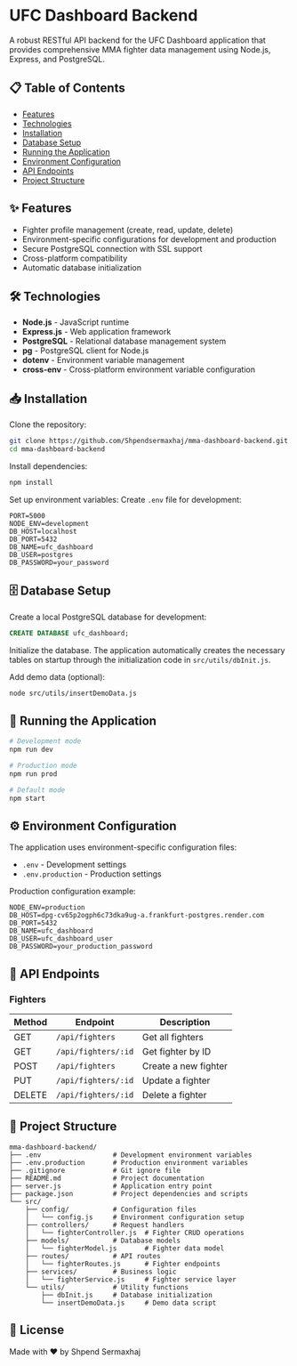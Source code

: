 # UFC Dashboard Backend
A robust RESTful API backend for the UFC Dashboard application that provides comprehensive MMA fighter data management using Node.js, Express, and PostgreSQL.

## 📋 Table of Contents
- [Features](#-features)
- [Technologies](#-technologies)
- [Installation](#-installation)
- [Database Setup](#-database-setup)
- [Running the Application](#-running-the-application)
- [Environment Configuration](#-environment-configuration)
- [API Endpoints](#-api-endpoints)
- [Project Structure](#-project-structure)

## ✨ Features
- Fighter profile management (create, read, update, delete)
- Environment-specific configurations for development and production
- Secure PostgreSQL connection with SSL support
- Cross-platform compatibility
- Automatic database initialization

## 🛠️ Technologies
- **Node.js** - JavaScript runtime
- **Express.js** - Web application framework
- **PostgreSQL** - Relational database management system
- **pg** - PostgreSQL client for Node.js
- **dotenv** - Environment variable management
- **cross-env** - Cross-platform environment variable configuration

## 📥 Installation
Clone the repository:
```bash
git clone https://github.com/Shpendsermaxhaj/mma-dashboard-backend.git
cd mma-dashboard-backend
```

Install dependencies:
```bash
npm install
```

Set up environment variables:
Create `.env` file for development:
```
PORT=5000
NODE_ENV=development
DB_HOST=localhost
DB_PORT=5432
DB_NAME=ufc_dashboard
DB_USER=postgres
DB_PASSWORD=your_password
```

## 🗄️ Database Setup
Create a local PostgreSQL database for development:
```sql
CREATE DATABASE ufc_dashboard;
```

Initialize the database. The application automatically creates the necessary tables on startup through the initialization code in `src/utils/dbInit.js`.

Add demo data (optional):
```bash
node src/utils/insertDemoData.js
```

## 🚀 Running the Application
```bash
# Development mode
npm run dev

# Production mode
npm run prod

# Default mode
npm start
```

## ⚙️ Environment Configuration
The application uses environment-specific configuration files:
- `.env` - Development settings
- `.env.production` - Production settings

Production configuration example:
```
NODE_ENV=production
DB_HOST=dpg-cv65p2ogph6c73dka9ug-a.frankfurt-postgres.render.com
DB_PORT=5432
DB_NAME=ufc_dashboard
DB_USER=ufc_dashboard_user
DB_PASSWORD=your_production_password
```

## 🔌 API Endpoints
### Fighters
| Method | Endpoint               | Description               |
|---------|------------------------|----------------------------|
| GET      | `/api/fighters`         | Get all fighters           |
| GET      | `/api/fighters/:id`     | Get fighter by ID          |
| POST     | `/api/fighters`         | Create a new fighter       |
| PUT      | `/api/fighters/:id`     | Update a fighter           |
| DELETE   | `/api/fighters/:id`     | Delete a fighter           |

## 📁 Project Structure
```
mma-dashboard-backend/
├── .env                  # Development environment variables
├── .env.production       # Production environment variables
├── .gitignore            # Git ignore file
├── README.md             # Project documentation
├── server.js             # Application entry point
├── package.json          # Project dependencies and scripts
└── src/
    ├── config/           # Configuration files
    │   └── config.js     # Environment configuration setup
    ├── controllers/      # Request handlers
    │   └── fighterController.js  # Fighter CRUD operations
    ├── models/           # Database models
    │   └── fighterModel.js       # Fighter data model
    ├── routes/           # API routes
    │   └── fighterRoutes.js      # Fighter endpoints
    ├── services/         # Business logic
    │   └── fighterService.js     # Fighter service layer
    └── utils/            # Utility functions
        ├── dbInit.js     # Database initialization
        └── insertDemoData.js     # Demo data script
```

## 📄 License
Made with ❤️ by Shpend Sermaxhaj
